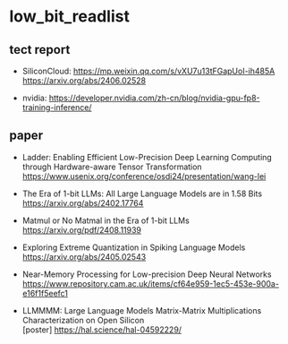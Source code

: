 # low_bit_readlist
## tect report
- SiliconCloud:
<https://mp.weixin.qq.com/s/vXU7u13tFGapUoI-ih485A><br/>
<https://arxiv.org/abs/2406.02528><br/>

- nvidia:
  <https://developer.nvidia.com/zh-cn/blog/nvidia-gpu-fp8-training-inference/><br/>
## paper
- Ladder: Enabling Efficient Low-Precision Deep Learning Computing through Hardware-aware Tensor Transformation<br/>
<https://www.usenix.org/conference/osdi24/presentation/wang-lei><br/>

- The Era of 1-bit LLMs: All Large Language Models are in 1.58 Bits<br/>
<https://arxiv.org/abs/2402.17764><br/>

- Matmul or No Matmal in the Era of 1-bit LLMs<br/>
<https://arxiv.org/pdf/2408.11939><br/>

- Exploring Extreme Quantization in Spiking Language Models<br/>
<https://arxiv.org/abs/2405.02543><br/>

- Near-Memory Processing for Low-precision Deep Neural Networks<br/>
<https://www.repository.cam.ac.uk/items/cf64e959-1ec5-453e-900a-e16f1f5eefc1><br/>


- LLMMMM: Large Language Models Matrix-Matrix Multiplications Characterization on Open Silicon<br/>
[poster]
<https://hal.science/hal-04592229/><br/>

